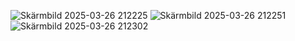 ![Skärmbild 2025-03-26 212225](https://github.com/user-attachments/assets/56fbacce-5af0-4fa2-91f2-e0c4b9f2acbf)
![Skärmbild 2025-03-26 212251](https://github.com/user-attachments/assets/00de3039-1a1e-433f-b45b-4094b7400c6b)
![Skärmbild 2025-03-26 212302](https://github.com/user-attachments/assets/c8794e82-4185-4264-bf29-766768577b31)
